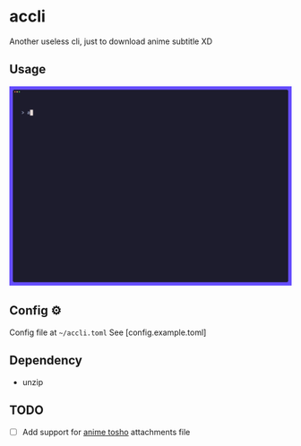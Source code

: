 # accli

Another useless cli, just to download anime subtitle XD

## Usage

![Usage](./demo.gif)

## Config ⚙️

Config file at `~/accli.toml`
See [config.example.toml]

## Dependency

- unzip

## TODO

- [ ] Add support for [anime tosho](https://animetosho.org/) attachments file

